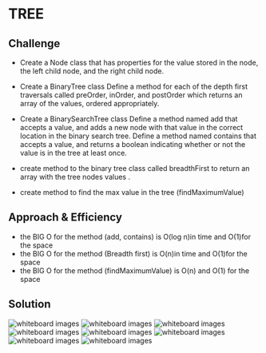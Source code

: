 # TREE
<!-- Short summary or background information -->
## Challenge
<!-- Description of the challenge -->
- Create a Node class that has properties for the value stored in the node, the left child node, and the right child node.

- Create a BinaryTree class Define a method for each of the depth first traversals called preOrder, inOrder, and postOrder which returns an array of the values, ordered appropriately.

- Create a BinarySearchTree class Define a method named add that accepts a value, and adds a new node with that value in the correct location in the binary search tree. Define a method named contains that accepts a value, and returns a boolean indicating whether or not the value is in the tree at least once.

- create method to the binary tree class called breadthFirst to return an array with the tree nodes values .

- create method to find the  max value in the tree (findMaximumValue)

## Approach & Efficiency
<!-- What approach did you take? Why? What is the Big O space/time for this approach? -->
- the BIG O for the method (add, contains) is O(log n)in time and O(1)for the space
- the BIG O for the method (Breadth first) is O(n)in time and O(1)for the space
- the BIG O for the method (findMaximumValue) is O(n) and O(1) for the space

## Solution
![whiteboard images](../../../assets/binarySearchTree/BST1.jpg)
![whiteboard images](../../../assets/binarySearchTree/BST2.jpg)
![whiteboard images](../../../assets/binarySearchTree/BST3.jpg)
![whiteboard images](../../../assets/binarySearchTree/BST4.jpg)
![whiteboard images](../../../assets/binarySearchTree/BF1.jpg)
![whiteboard images](../../../assets/binarySearchTree/BF2.jpg)
![whiteboard images](../../../assets/binarySearchTree/FMV1.jpg)
![whiteboard images](../../../assets/binarySearchTree/FMV2.jpg)


